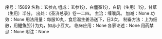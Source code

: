 序号：15899
名称：玄参丸
组成：玄参1分，白僵蚕1分，白矾（生用）1分，甘草（生用）半分。
出处：《圣济总录》卷一二四。
主治：缠喉风。
加减：None
功效：None
用法用量：每服10丸，食后温生姜汤送下，日3次。
制备方法：上为细散，用鲤鱼胆汁为丸，如赤小豆大。
临床应用：None
各家论述：None
用药禁忌：None
附注：None
